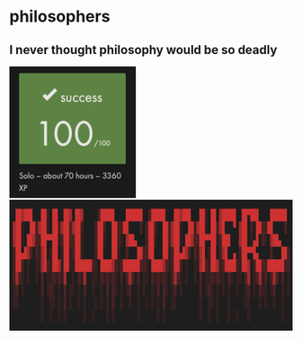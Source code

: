 # philosophers
## I never thought philosophy would be so deadly
<img width="225" alt="100.png" src="https://github.com/eschirni/philosophers/blob/master/readme_src/100.png"><img width="774" height="233.5" alt="100.png" src="https://github.com/eschirni/philosophers/blob/master/readme_src/philosophers.png">
